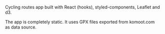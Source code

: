 Cycling routes app built with React (hooks), styled-components, Leaflet and d3.

The app is completely static. It uses GPX files exported from komoot.com as data source.
